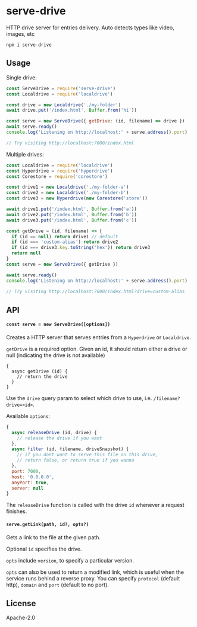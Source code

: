 # serve-drive

HTTP drive server for entries delivery. Auto detects types like video, images, etc

```
npm i serve-drive
```

## Usage

Single drive:
```js
const ServeDrive = require('serve-drive')
const Localdrive = require('localdrive')

const drive = new Localdrive('./my-folder')
await drive.put('/index.html', Buffer.from('hi'))

const serve = new ServeDrive({ getDrive: (id, filename) => drive })
await serve.ready()
console.log('Listening on http://localhost:' + serve.address().port)

// Try visiting http://localhost:7000/index.html
```

Multiple drives:
```js
const Localdrive = require('localdrive')
const Hyperdrive = require('hyperdrive')
const Corestore = require('corestore')

const drive1 = new Localdrive('./my-folder-a')
const drive2 = new Localdrive('./my-folder-b')
const drive3 = new Hyperdrive(new Corestore('store'))

await drive1.put('/index.html', Buffer.from('a'))
await drive2.put('/index.html', Buffer.from('b'))
await drive3.put('/index.html', Buffer.from('c'))

const getDrive = (id, filename) => {
  if (id == null) return drive1 // default
  if (id === 'custom-alias') return drive2
  if (id === drive3.key.toString('hex')) return drive3
  return null
}
const serve = new ServeDrive({ getDrive })

await serve.ready()
console.log('Listening on http://localhost:' + serve.address().port)

// Try visiting http://localhost:7000/index.html?drive=custom-alias
```

## API

#### `const serve = new ServeDrive([options])`

Creates a HTTP server that serves entries from a `Hyperdrive` or `Localdrive`.

`getDrive` is a required option. Given an id, it should return either a drive or null (indicating the drive is not available)

```
{
  async getDrive (id) {
    // return the drive
  }
}
```

Use the `drive` query param to select which drive to use, i.e. `/filename?drive=<id>`.

Available `options`:
```js
{
  async releaseDrive (id, drive) {
    // release the drive if you want
  },
  async filter (id, filename, driveSnapshot) {
    // if you dont want to serve this file on this drive,
    // return false, or return true if you wanna
  },
  port: 7000,
  host: '0.0.0.0',
  anyPort: true,
  server: null
}
```

The `releaseDrive` function is called with the drive `id` whenever a request finishes.

#### `serve.getLink(path, id?, opts?)`

Gets a link to the file at the given path.

Optional `id` specifies the drive.

`opts` include `version`, to specify a particular version.

`opts` can also be used to return a modified link, which is useful when the service runs behind a reverse proxy. You can specify `protocol` (default http), `domain` and `port` (default to no port).

## License

Apache-2.0
